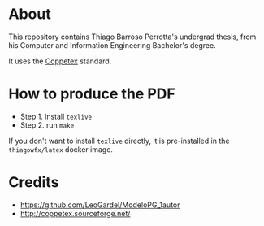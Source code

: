 About
=====

This repository contains Thiago Barroso Perrotta's undergrad thesis, from his
Computer and Information Engineering Bachelor's degree.

It uses the [Coppetex](http://coppetex.sourceforge.net/) standard.

How to produce the PDF
======================

- Step 1. install `texlive`
- Step 2. run `make`

If you don't want to install `texlive` directly, it is pre-installed in the
`thiagowfx/latex` docker image.

Credits
=======

* https://github.com/LeoGardel/ModeloPG_1autor
* http://coppetex.sourceforge.net/
